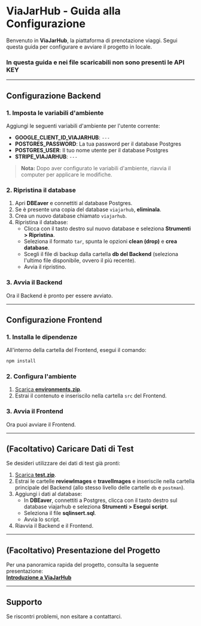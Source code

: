 # ViaJarHub - Guida alla Configurazione

Benvenuto in **ViaJarHub**, la piattaforma di prenotazione viaggi. Segui questa guida per configurare e avviare il progetto in locale.

### **In questa guida e nei file scaricabili non sono presenti le API KEY**

---

## Configurazione Backend

### 1. Imposta le variabili d'ambiente

Aggiungi le seguenti variabili d'ambiente per l'utente corrente:

- **GOOGLE_CLIENT_ID_VIAJARHUB**: `---`
- **POSTGRES_PASSWORD**: La tua password per il database Postgres
- **POSTGRES_USER**: Il tuo nome utente per il database Postgres
- **STRIPE_VIAJARHUB**: `---`

> **Nota:** Dopo aver configurato le variabili d'ambiente, riavvia il computer per applicare le modifiche.

### 2. Ripristina il database

1. Apri **DBEaver** e connettiti al database Postgres.
2. Se è presente una copia del database `viajarhub`, **eliminala**.
3. Crea un nuovo database chiamato `viajarhub`.
4. Ripristina il database:
   - Clicca con il tasto destro sul nuovo database e seleziona **Strumenti > Ripristina**.
   - Seleziona il formato `tar`, spunta le opzioni **clean (drop)** e **crea database**.
   - Scegli il file di backup dalla cartella **db del Backend** (seleziona l'ultimo file disponibile, ovvero il più recente).
   - Avvia il ripristino.

### 3. Avvia il Backend

Ora il Backend è pronto per essere avviato.

---

## Configurazione Frontend

### 1. Installa le dipendenze

All'interno della cartella del Frontend, esegui il comando:

```bash
npm install
```

### 2. Configura l'ambiente

1. [Scarica **environments.zip**](https://drive.google.com/file/d/1LKvxvcL9I8eL0ZMTDGpIXJwOWDhkm-Qe/view?usp=sharing).
2. Estrai il contenuto e inseriscilo nella cartella `src` del Frontend.

### 3. Avvia il Frontend

Ora puoi avviare il Frontend.

---

## (Facoltativo) Caricare Dati di Test

Se desideri utilizzare dei dati di test già pronti:

1. [Scarica **test.zip**](https://drive.google.com/file/d/1IcgBrPuM-B-SFLC0gJHb6Zz8dlW0pDP2/view?usp=sharing).
2. Estrai le cartelle **reviewImages** e **travelImages** e inseriscile nella cartella principale del Backend (allo stesso livello delle cartelle `db` e `postman`).
3. Aggiungi i dati al database:
   - In **DBEaver**, connettiti a Postgres, clicca con il tasto destro sul database viajarhub e seleziona **Strumenti > Esegui script**.
   - Seleziona il file **sqlinsert.sql**.
   - Avvia lo script.
4. Riavvia il Backend e il Frontend.

---

## (Facoltativo) Presentazione del Progetto

Per una panoramica rapida del progetto, consulta la seguente presentazione:  
[**Introduzione a ViaJarHub**](https://docs.google.com/presentation/d/194_pXaFcMFMPWXkD8at3ncD_3vwD5Bp_rfv4BZX3r98/edit?usp=sharing)

---

## Supporto

Se riscontri problemi, non esitare a contattarci.
